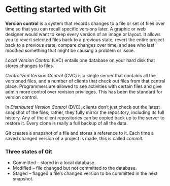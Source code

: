 # Getting started with Git

**Version control** is a system that records changes to a file or set of files over time so that you can recall specific versions later. A graphic or web designer would want to keep every version of an image or layout. It allows you to revert selected files back to a previous state, revert the entire project back to a previous state, compare changes over time, and see who last modified something that might be causing a problem or issue.

*Local Version Control* (LVC) entails one database on your hard disk that stores changes to files.

*Centralized Version Control* (CVC) is a single server that contains all the versioned files, and a number of clients that check out files from that central place. Programmers are allowed to see activities with certain files and give admin more control over revision privileges. This has been the standard for version control.

In *Distributed Version Control* (DVC), clients don’t just check out the latest snapshot of the files; rather, they fully mirror the repository, including its full history. Any of the client repositories can be copied back up to the server to restore it. Every clone is really a full backup of all the data.

Git creates a snapshot of a file and stores a reference to it. Each time a saved changed version of a project is made, this is called *commit.* 

### Three states of Git
+ Committed – stored in a local database.
+ Modified – file changed but not committed to the database.	
+ Staged – flagged a file’s changed version to be committed in the next snapshot.


